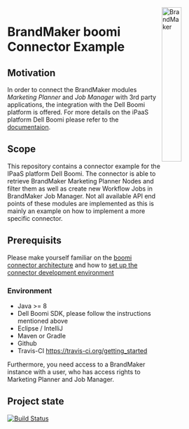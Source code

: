 <img align="right" src="https://raw.githubusercontent.com/brandmaker/MediaPoolWebHookConsumer/master/BrandMaker_Logo_on_light_bg.png" alt="BrandMaker" width="30%" height="30%">

# BrandMaker boomi Connector Example

## Motivation

In order to connect the BrandMaker modules _Marketing Planner_ and _Job Manager_ with 3rd party applications, the integration with the Dell Boomi platform is offered. For more details on the iPaaS platform Dell Boomi please refer to the [documentaion](https://help.boomi.com/bundle/connectors/page/c-atm-Connectors.html).

## Scope

This repository contains a connector example for the IPaaS platform Dell Boomi. The connector is able to retrieve BrandMaker Marketing Planner Nodes and filter them as well as create new Workflow Jobs in BrandMaker Job Manager. Not all available API end points of these modules are implemented as this is mainly an example on how to implement a more specific connector.

## Prerequisits

Please make yourself familiar on the [boomi connector architecture](https://help.boomi.com/bundle/connectors/page/int-Custom_connector_architecture_and_components.html) and how to [set up the connector development environment](https://help.boomi.com/bundle/connectors/page/int-Setting_up_the_custom_connector_development_environment.html)

### Environment

* Java >= 8
* Dell Boomi SDK, please follow the instructions mentioned above
* Eclipse / IntelliJ
* Maven or Gradle
* Github
* Travis-CI https://travis-ci.org/getting_started

Furthermore, you need access to a BrandMaker instance with a user, who has access rights to Marketing Planner and Job Manager.


## Project state

[![Build Status](https://travis-ci.org/brandmaker/BoomiConnectorExample.svg?branch=master)](https://travis-ci.org/brandmaker/BoomiConnectorExample)

